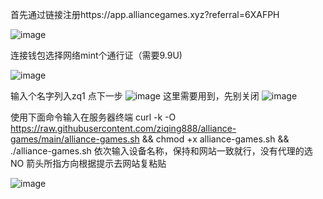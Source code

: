 首先通过链接注册https://app.alliancegames.xyz?referral=6XAFPH

![image](https://github.com/user-attachments/assets/deb06841-032c-4f73-83cb-2164942b4bf2)

连接钱包选择网络mint个通行证（需要9.9U)

![image](https://github.com/user-attachments/assets/dbbfc6a5-d19e-4b63-a5c5-5140286d5f2e)

输入个名字列入zq1  点下一步
![image](https://github.com/user-attachments/assets/215b13ca-b532-4d6b-bc38-7d35a65ee61b)
这里需要用到，先别关闭
![image](https://github.com/user-attachments/assets/747b8677-2d6d-42fa-b852-e53c86dc6f47)

使用下面命令输入在服务器终端
curl -k -O https://raw.githubusercontent.com/ziqing888/alliance-games/main/alliance-games.sh && chmod +x alliance-games.sh && ./alliance-games.sh
依次输入设备名称，保持和网站一致就行，没有代理的选NO  箭头所指方向根据提示去网站复粘贴

![image](https://github.com/user-attachments/assets/71153232-f406-46ad-b4df-6fe80be835d6)
